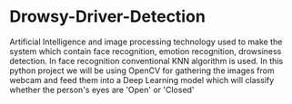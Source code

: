 # Drowsy-Driver-Detection
Artificial Intelligence and image processing technology used to make the system which contain face recognition, emotion recognition, drowsiness detection. In face recognition conventional KNN algorithm is used. In this python project we will be using OpenCV for gathering the images from webcam and feed them into a Deep Learning model which will classify whether the person's eyes are 'Open' or 'Closed'
